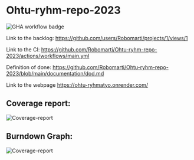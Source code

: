 # Ohtu-ryhm-repo-2023

![GHA workflow badge](https://github.com/Robomarti/Ohtu-ryhm-repo-2023/workflows/CI/badge.svg)

Link to the backlog: https://github.com/users/Robomarti/projects/1/views/1


Link to the CI: https://github.com/Robomarti/Ohtu-ryhm-repo-2023/actions/workflows/main.yml


Definition of done: https://github.com/Robomarti/Ohtu-ryhm-repo-2023/blob/main/documentation/dod.md


Link to the webpage https://ohtu-ryhmatyo.onrender.com/

## Coverage report:
![Coverage-report](https://github.com/Robomarti/Ohtu-ryhm-repo-2023/blob/main/documentation/coverage.png)

## Burndown Graph:
![Coverage-report](https://github.com/Robomarti/Ohtu-ryhm-repo-2023/blob/main/documentation/burndown_graph.png)

